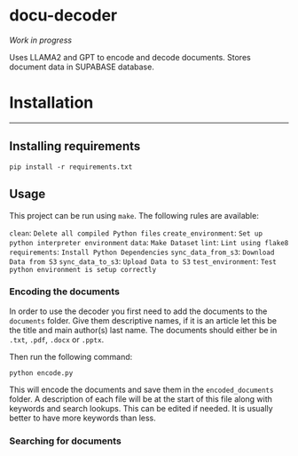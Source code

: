 # docu-decoder
_Work in progress_

Uses LLAMA2 and GPT to encode and decode documents. Stores document data in SUPABASE database.

# Installation
---

## Installing requirements
```pip install -r requirements.txt```

## Usage

This project can be run using `make`. The following rules are available:

`clean`:               `Delete all compiled Python files`
`create_environment`:  `Set up python interpreter environment` 
`data`:                `Make Dataset`
`lint`:                `Lint using flake8`
`requirements`:        `Install Python Dependencies`
`sync_data_from_s3`:   `Download Data from S3`
`sync_data_to_s3`:     `Upload Data to S3`
`test_environment`:    `Test python environment is setup correctly`

### Encoding the documents
In order to use the decoder you first need to add the documents to the `documents` folder. Give them descriptive names, if it is an article let this be the title and main author(s) last name. The documents should either be in `.txt`, `.pdf`, `.docx` or `.pptx`. 

Then run the following command:

```
python encode.py
```

This will encode the documents and save them in the `encoded_documents` folder. A description of each file will be at the start of this file along with keywords and search lookups. This can be edited if needed. It is usually better to have more keywords than less.

### Searching for documents


